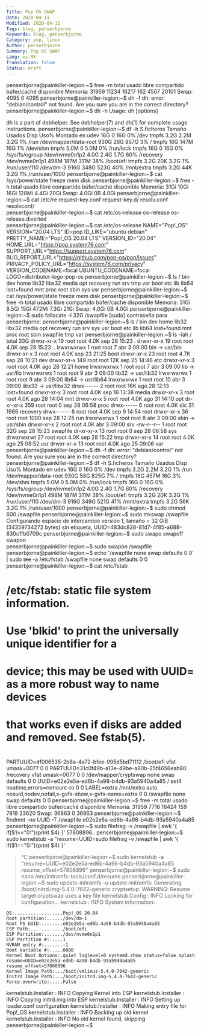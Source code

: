 ```yaml
---
Title: Pop OS SWAP
Date: 2020-04-11
Modified: 2020-04-11
Tags: blog, penserbjorne
Keywords: blog, penserbjorne
Category: pop, linux
Author: penserbjorne
Summary: Pop OS SWAP
Lang: es-MX
Translation: false
Status: draft
---
```


penserbjorne@painkiller-legion:~$ free -m
              total       usado       libre  compartido búfer/caché  disponible
Memoria:       31959       11234       16217         162        4507       20101
Swap:          4095           0        4095
penserbjorne@painkiller-legion:~$ dh -f
dh: error: "debian/control" not found. Are you sure you are in the correct directory?
penserbjorne@painkiller-legion:~$ dh -h
Usage: dh [options]

  dh is a part of debhelper. See debhelper(7)
  and dh(1) for complete usage instructions.
penserbjorne@painkiller-legion:~$ df -h
S.ficheros            Tamaño Usados  Disp Uso% Montado en
udev                     16G      0   16G   0% /dev
tmpfs                   3.2G   2.2M  3.2G   1% /run
/dev/mapper/data-root   930G    26G  857G   3% /
tmpfs                    16G   147M   16G   1% /dev/shm
tmpfs                   5.0M      0  5.0M   0% /run/lock
tmpfs                    16G      0   16G   0% /sys/fs/cgroup
/dev/nvme0n1p2          4.0G   2.4G  1.7G  60% /recovery
/dev/nvme0n1p1          498M   187M  311M  38% /boot/efi
tmpfs                   3.2G    20K  3.2G   1% /run/user/110
/dev/dm-3               916G   348G  523G  40% /mnt/extra
tmpfs                   3.2G    44K  3.2G   1% /run/user/1000
penserbjorne@painkiller-legion:~$ cat /sys/power/state
freeze mem disk
penserbjorne@painkiller-legion:~$ free -h
              total       usado       libre  compartido búfer/caché  disponible
Memoria:        31Gi        10Gi        16Gi       128Mi       4.4Gi        20Gi
Swap:         4.0Gi          0B       4.0Gi
penserbjorne@painkiller-legion:~$ cat /etc/re
request-key.conf  request-key.d/    resolv.conf       resolvconf/       
penserbjorne@painkiller-legion:~$ cat /etc/os-release
os-release           os-release.diverted  
penserbjorne@painkiller-legion:~$ cat /etc/os-release
NAME="Pop!_OS"
VERSION="20.04 LTS"
ID=pop
ID_LIKE="ubuntu debian"
PRETTY_NAME="Pop!_OS 20.04 LTS"
VERSION_ID="20.04"
HOME_URL="https://pop.system76.com"
SUPPORT_URL="https://support.system76.com"
BUG_REPORT_URL="https://github.com/pop-os/pop/issues"
PRIVACY_POLICY_URL="https://system76.com/privacy"
VERSION_CODENAME=focal
UBUNTU_CODENAME=focal
LOGO=distributor-logo-pop-os
penserbjorne@painkiller-legion:~$ ls /
bin   dev  home  lib32  libx32      media  opt   recovery  run   srv  tmp  var
boot  etc  lib   lib64  lost+found  mnt    proc  root      sbin  sys  usr
penserbjorne@painkiller-legion:~$ cat /sys/power/state
freeze mem disk
penserbjorne@painkiller-legion:~$ free -h
              total       usado       libre  compartido búfer/caché  disponible
Memoria:        31Gi       8.5Gi        15Gi       472Mi       7.3Gi        21Gi
Swap:         4.0Gi          0B       4.0Gi
penserbjorne@painkiller-legion:~$ sudo fallocate -l 32G /swapfile
[sudo] contraseña para penserbjorne:
penserbjorne@painkiller-legion:~$ ls /
bin   dev  home  lib32  libx32      media  opt   recovery  run   srv       sys  usr
boot  etc  lib   lib64  lost+found  mnt    proc  root      sbin  swapfile  tmp  var
penserbjorne@painkiller-legion:~$ ls -lah /
total 33G
drwxr-xr-x  19 root root 4.0K sep 28 15:23 .
drwxr-xr-x  19 root root 4.0K sep 28 15:23 ..
lrwxrwxrwx   1 root root    7 abr  3 09:00 bin -> usr/bin
drwxr-xr-x   3 root root 4.0K sep 23 21:25 boot
drwxr-xr-x  23 root root 4.7K sep 28 10:21 dev
drwxr-xr-x 149 root root  12K sep 25 14:46 etc
drwxr-xr-x   3 root root 4.0K ago 28 12:21 home
lrwxrwxrwx   1 root root    7 abr  3 09:00 lib -> usr/lib
lrwxrwxrwx   1 root root    9 abr  3 09:00 lib32 -> usr/lib32
lrwxrwxrwx   1 root root    9 abr  3 09:00 lib64 -> usr/lib64
lrwxrwxrwx   1 root root   10 abr  3 09:00 libx32 -> usr/libx32
drwx------   2 root root  16K ago 28 12:13 lost+found
drwxr-xr-x   3 root root 4.0K sep 16 13:38 media
drwxr-xr-x   3 root root 4.0K ago 28 14:04 mnt
drwxr-xr-x   5 root root 4.0K ago 31 14:10 opt
dr-xr-xr-x 359 root root    0 sep 28 06:58 proc
drwx------   6 root root 4.0K dic 31  1969 recovery
drwx------   8 root root 4.0K sep  9 14:54 root
drwxr-xr-x  36 root root 1000 sep 28 12:25 run
lrwxrwxrwx   1 root root    8 abr  3 09:00 sbin -> usr/sbin
drwxr-xr-x   2 root root 4.0K abr  3 09:00 srv
-rw-r--r--   1 root root  32G sep 28 15:23 swapfile
dr-xr-xr-x  13 root root    0 sep 28 06:58 sys
drwxrwxrwt  27 root root 4.0K sep 28 15:22 tmp
drwxr-xr-x  14 root root 4.0K ago 25 08:52 usr
drwxr-xr-x  13 root root 4.0K ago 25 09:06 var
penserbjorne@painkiller-legion:~$ dh -f
dh: error: "debian/control" not found. Are you sure you are in the correct directory?
penserbjorne@painkiller-legion:~$ df -h
S.ficheros            Tamaño Usados  Disp Uso% Montado en
udev                     16G      0   16G   0% /dev
tmpfs                   3.2G   2.2M  3.2G   1% /run
/dev/mapper/data-root   930G    58G  825G   7% /
tmpfs                    16G   457M   16G   3% /dev/shm
tmpfs                   5.0M      0  5.0M   0% /run/lock
tmpfs                    16G      0   16G   0% /sys/fs/cgroup
/dev/nvme0n1p2          4.0G   2.4G  1.7G  60% /recovery
/dev/nvme0n1p1          498M   187M  311M  38% /boot/efi
tmpfs                   3.2G    20K  3.2G   1% /run/user/110
/dev/dm-3               916G   349G  521G  41% /mnt/extra
tmpfs                   3.2G    56K  3.2G   1% /run/user/1000
penserbjorne@painkiller-legion:~$ sudo chmod 600 /swapfile
penserbjorne@painkiller-legion:~$ sudo mkswap /swapfile
Configurando espacio de intercambio versión 1, tamaño = 32 GiB (34359734272 bytes)
sin etiqueta, UUID=483dc828-81d7-4f85-a688-830c1fb0709c
penserbjorne@painkiller-legion:~$ sudo swapo
swapoff  swapon   
penserbjorne@painkiller-legion:~$ sudo swapon /swapfile
penserbjorne@painkiller-legion:~$ echo '/swapfile none swap defaults 0 0' | sudo tee -a /etc/fstab
/swapfile none swap defaults 0 0
penserbjorne@painkiller-legion:~$ cat /etc/fstab
# /etc/fstab: static file system information.
#
# Use 'blkid' to print the universally unique identifier for a
# device; this may be used with UUID= as a more robust way to name devices
# that works even if disks are added and removed. See fstab(5).
#
# <file system>  <mount point>  <type>  <options>  <dump>  <pass>
PARTUUID=df006535-2b8a-4a72-bfee-995d5bd71112  /boot/efi  vfat  umask=0077  0  0
PARTUUID=31c0f49b-a13e-49be-a80b-25f4656eab80  /recovery  vfat  umask=0077  0  0
/dev/mapper/cryptswap  none  swap  defaults  0  0
UUID=e02e2e5a-ed6b-4a98-b4db-93a5940a4a85  /  ext4  noatime,errors=remount-ro  0  0
LABEL=extra /mnt/extra auto nosuid,nodev,nofail,x-gvfs-show,x-gvfs-name=extra 0 0
/swapfile none swap defaults 0 0
penserbjorne@painkiller-legion:~$ free -m
              total       usado       libre  compartido búfer/caché  disponible
Memoria:       31959        7716       16424         159        7818       23620
Swap:         36863           0       36863
penserbjorne@painkiller-legion:~$ findmnt -no UUID -T /swapfile
e02e2e5a-ed6b-4a98-b4db-93a5940a4a85
penserbjorne@painkiller-legion:~$ sudo filefrag -v /swapfile | awk '{ if($1=="0:"){print $4} }'
57808896..
penserbjorne@painkiller-legion:~$ sudo kernelstub -a "resume=UUID=sudo filefrag -v /swapfile | awk '{ if($1=="0:"){print $4} }'
> ^C
penserbjorne@painkiller-legion:~$ sudo kernelstub -a "resume=UUID=e02e2e5a-ed6b-4a98-b4db-93a5940a4a85 resume_offset=57808896"
penserbjorne@painkiller-legion:~$ sudo nano /etc/initramfs-tools/conf.d/resume
penserbjorne@painkiller-legion:~$ sudo update-initramfs -u
update-initramfs: Generating /boot/initrd.img-5.4.0-7642-generic
cryptsetup: WARNING: Resume target cryptswap uses a key file
kernelstub.Config    : INFO     Looking for configuration...
kernelstub           : INFO     System information:

    OS:..................Pop!_OS 20.04
    Root partition:....../dev/dm-1
    Root FS UUID:........e02e2e5a-ed6b-4a98-b4db-93a5940a4a85
    ESP Path:............/boot/efi
    ESP Partition:......./dev/nvme0n1p1
    ESP Partition #:.....1
    NVRAM entry #:.......-1
    Boot Variable #:.....0000
    Kernel Boot Options:.quiet loglevel=0 systemd.show_status=false splash resume=UUID=e02e2e5a-ed6b-4a98-b4db-93a5940a4a85 resume_offset=57808896
    Kernel Image Path:.../boot/vmlinuz-5.4.0-7642-generic
    Initrd Image Path:.../boot/initrd.img-5.4.0-7642-generic
    Force-overwrite:.....False

kernelstub.Installer : INFO     Copying Kernel into ESP
kernelstub.Installer : INFO     Copying initrd.img into ESP
kernelstub.Installer : INFO     Setting up loader.conf configuration
kernelstub.Installer : INFO     Making entry file for Pop!_OS
kernelstub.Installer : INFO     Backing up old kernel
kernelstub.Installer : INFO     No old kernel found, skipping
penserbjorne@painkiller-legion:~$
